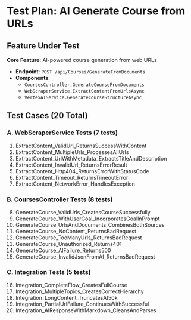 # Test Plan: AI Generate Course from URLs

## Feature Under Test
**Core Feature**: AI-powered course generation from web URLs
- **Endpoint**: `POST /api/Courses/GenerateFromDocuments`
- **Components**: 
  - `CoursesController.GenerateCourseFromDocuments`
  - `WebScraperService.ExtractContentFromUrlsAsync`
  - `VertexAIService.GenerateCourseStructureAsync`

## Test Cases (20 Total)

### A. WebScraperService Tests (7 tests)
1. ExtractContent_ValidUrl_ReturnsSuccessWithContent
2. ExtractContent_MultipleUrls_ProcessesAllUrls
3. ExtractContent_UrlWithMetadata_ExtractsTitleAndDescription
4. ExtractContent_InvalidUrl_ReturnsErrorResult
5. ExtractContent_Http404_ReturnsErrorWithStatusCode
6. ExtractContent_Timeout_ReturnsTimeoutError
7. ExtractContent_NetworkError_HandlesException

### B. CoursesController Tests (8 tests)
8. GenerateCourse_ValidUrls_CreatesCourseSuccessfully
9. GenerateCourse_WithUserGoal_IncorporatesGoalInPrompt
10. GenerateCourse_UrlsAndDocuments_CombinesBothSources
11. GenerateCourse_NoContent_ReturnsBadRequest
12. GenerateCourse_TooManyUrls_ReturnsBadRequest
13. GenerateCourse_Unauthorized_Returns401
14. GenerateCourse_AIFailure_Returns500
15. GenerateCourse_InvalidJsonFromAI_ReturnsBadRequest

### C. Integration Tests (5 tests)
16. Integration_CompleteFlow_CreatesFullCourse
17. Integration_MultipleTopics_CreatesCorrectHierarchy
18. Integration_LongContent_TruncatesAt50k
19. Integration_PartialUrlFailure_ContinuesWithSuccessful
20. Integration_AIResponseWithMarkdown_CleansAndParses
